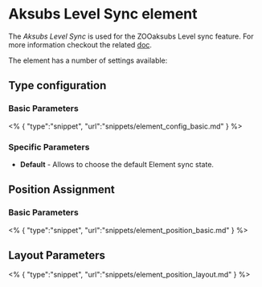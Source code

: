 # Aksubs Level Sync element

The *Aksubs Level Sync* is used for the ZOOaksubs Level sync feature. For more information checkout the related [doc](ZOOaksubs/configuration_level_syncing.md). 

The element has a number of settings available:

## Type configuration

### Basic Parameters

<% {
	"type":"snippet", "url":"snippets/element_config_basic.md"
} %>

### Specific Parameters

- **Default** - Allows to choose the default Element sync state.

## Position Assignment

### Basic Parameters

<% {
	"type":"snippet", "url":"snippets/element_position_basic.md"
} %>

## Layout Parameters

<% {
	"type":"snippet", "url":"snippets/element_position_layout.md"
} %>